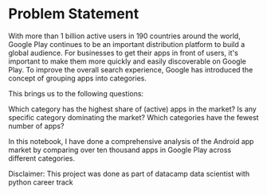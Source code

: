 # Problem Statement

With more than 1 billion active users in 190 countries around the world, Google Play continues to be an important distribution platform to build a global audience. For businesses to get their apps in front of users, it's important to make them more quickly and easily discoverable on Google Play. To improve the overall search experience, Google has introduced the concept of grouping apps into categories.

This brings us to the following questions:

Which category has the highest share of (active) apps in the market?
Is any specific category dominating the market?
Which categories have the fewest number of apps?

In this notebook, I have done a comprehensive analysis of the Android app market by comparing over ten thousand apps in Google Play across different categories.

Disclaimer: This project was done as part of datacamp data scientist with python career track
